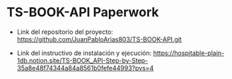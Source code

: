 # TS-BOOK-API Paperwork

- Link del repositorio del proyecto: https://github.com/JuanPabloArias803/TS-BOOK-API.git

- Link del instructivo de instalación y ejecución: https://hospitable-plain-1db.notion.site/TS-BOOK_API-Step-by-Step-35a8e48f74344a84a8561b0fefe44993?pvs=4
